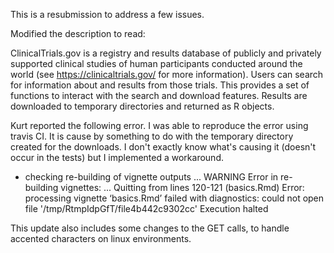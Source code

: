 This is a resubmission to address a few issues. 

Modified the description to read: 

ClinicalTrials.gov is a registry and results database of publicly
    and privately supported clinical studies of human participants conducted
    around the world (see <https://clinicaltrials.gov/> for more information). 
    Users can search for information about and results from
    those trials. This provides a set of functions to interact with the search
    and download features. Results are downloaded to temporary directories and
    returned as R objects.
    
Kurt reported the following error. I was able to reproduce the error using travis CI. It is cause by something to do with the temporary directory created for the downloads. I don't exactly know what's causing it (doesn't occur in the tests) but I implemented a workaround. 

* checking re-building of vignette outputs ... WARNING
Error in re-building vignettes:
  ...
Quitting from lines 120-121 (basics.Rmd)
Error: processing vignette ‘basics.Rmd’ failed with diagnostics:
could not open file '/tmp/RtmpIdpGfT/file4b442c9302cc'
Execution halted


This update also includes some changes to the GET calls, to handle accented characters on linux environments. 

